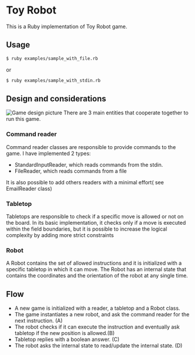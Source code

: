 # Toy Robot
This is a Ruby implementation of Toy Robot game.

## Usage
```bash
$ ruby examples/sample_with_file.rb
```
or

```bash
$ ruby examples/sample_with_stdin.rb
```

## Design and considerations
 ![Game design picture](https://i.ibb.co/BP01g6S/Screenshot-from-2021-10-25-12-21-04.png)
 There are 3 main entities that cooperate together to run this game.

### Command reader
Command reader classes are responsible to provide commands to the game. I have implemented 2 types:
- StandardInputReader, which reads commands from the stdin.
- FileReader, which reads commands from a file

It is also possible to add others readers with a minimal effort( see EmailReader class)

### Tabletop
Tabletops are responsible to check if a specific move is allowed or not on the board. In its basic implementation, it checks only if a move is executed within the field boundaries, but it is possible to increase the logical complexity by adding more strict constraints

### Robot
A Robot contains the set of allowed instructions and it is initialized with a specific tabletop in which it can move.
The Robot has an internal state that contains the coordinates and the orientation of the robot at any single time.

## Flow
- A new game is initialized with a reader, a tabletop and a Robot class.
- The game instantiates a new robot, and ask the command reader for the next instruction. (A)
- The robot checks if it can execute the instruction and eventually ask tabletop if the new position is allowed.(B)
- Tabletop replies with a boolean answer. (C) 
- The robot asks the internal state to read/update the internal state. (D)
